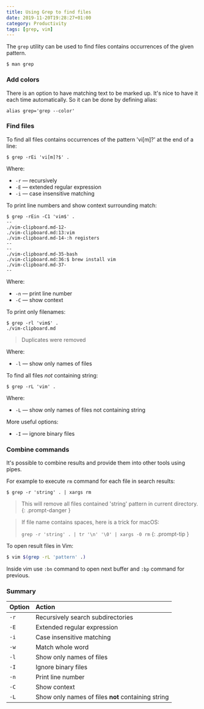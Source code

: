 ```yaml
---
title: Using Grep to find files
date: 2019-11-20T19:28:27+01:00
category: Productivity
tags: [grep, vim]
---
```


The `grep` utility can be used to find files contains occurrences of the given pattern.

```console
$ man grep
```

### Add colors

There is an option to have matching text to be marked up. It's nice to have it each time automatically.
So it can be done by defining alias:

```shell
alias grep='grep --color'
```

### Find files

To find all files contains occurrences of the pattern 'vi[m]?' at the end of a line:

```console
$ grep -rEi 'vi[m]?$' .
```

Where:

* `-r` — recursively
* `-E` — extended regular expression
* `-i` — case insensitive matching

To print line numbers and show context surrounding match:

```console
$ grep -rEin -C1 'vim$' .
--
./vim-clipboard.md-12-
./vim-clipboard.md:13:vim
./vim-clipboard.md-14-:h registers
--
--
./vim-clipboard.md-35-bash
./vim-clipboard.md:36:$ brew install vim
./vim-clipboard.md-37-
--
```

Where:

* `-n` — print line number
* `-C` — show context

To print only filenames:

```console
$ grep -rl 'vim$' .
./vim-clipboard.md
```

> Duplicates were removed

Where:

* `-l` — show only names of files

To find all files *not* containing string:

```console
$ grep -rL 'vim' .
```

Where:

* `-L` — show only names of files not containing string

More useful options:

* `-I` — ignore binary files

### Combine commands

It's possible to combine results and provide them into other tools using pipes.

For example to execute `rm` command for each file in search results:

```console
$ grep -r 'string' . | xargs rm
```

> This will remove all files contained 'string' pattern in current directory.
{: .prompt-danger }

> If file name contains spaces, here is a trick for macOS:
>
> `grep -r 'string' . | tr '\n' '\0' | xargs -0 rm`
{: .prompt-tip }

To open result files in Vim:

```bash
$ vim $(grep -rL 'pattern' .)
```

Inside vim use `:bn` command to open next buffer and `:bp` command for previous.

### Summary

| Option | Action                                             |
| :----- | :------------------------------------------------- |
|  `-r`  | Recursively search subdirectories                  |
|  `-E`  | Extended regular expression                        |
|  `-i`  | Case insensitive matching                          |
|  `-w`  | Match whole word                                   |
|  `-l`  | Show only names of files                           |
|  `-I`  | Ignore binary files                                |
|  `-n`  | Print line number                                  |
|  `-C`  | Show context                                       |
|  `-L`  | Show only names of files **not** containing string |
